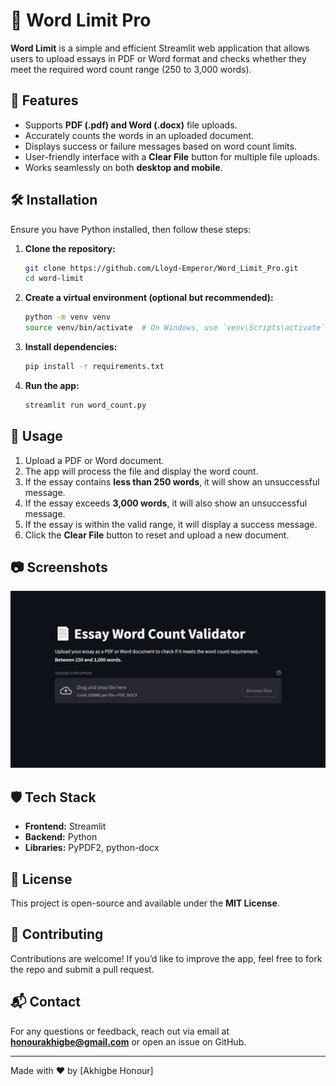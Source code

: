 # 📄 Word Limit Pro

**Word Limit** is a simple and efficient Streamlit web application that allows users to upload essays in PDF or Word format and checks whether they meet the required word count range (250 to 3,000 words).

## 🚀 Features
- Supports **PDF (.pdf) and Word (.docx)** file uploads.
- Accurately counts the words in an uploaded document.
- Displays success or failure messages based on word count limits.
- User-friendly interface with a **Clear File** button for multiple file uploads.
- Works seamlessly on both **desktop and mobile**.

## 🛠️ Installation
Ensure you have Python installed, then follow these steps:

1. **Clone the repository:**
   ```sh
   git clone https://github.com/Lloyd-Emperor/Word_Limit_Pro.git
   cd word-limit
   ```
2. **Create a virtual environment (optional but recommended):**
   ```sh
   python -m venv venv
   source venv/bin/activate  # On Windows, use `venv\Scripts\activate`
   ```
3. **Install dependencies:**
   ```sh
   pip install -r requirements.txt
   ```
4. **Run the app:**
   ```sh
   streamlit run word_count.py
   ```

## 📌 Usage
1. Upload a PDF or Word document.
2. The app will process the file and display the word count.
3. If the essay contains **less than 250 words**, it will show an unsuccessful message.
4. If the essay exceeds **3,000 words**, it will also show an unsuccessful message.
5. If the essay is within the valid range, it will display a success message.
6. Click the **Clear File** button to reset and upload a new document.

## 📷 Screenshots
![Word Limit Screenshot](Screenshot.png)

## 🛡️ Tech Stack
- **Frontend:** Streamlit
- **Backend:** Python
- **Libraries:** PyPDF2, python-docx

## 📜 License
This project is open-source and available under the **MIT License**.

## 🤝 Contributing
Contributions are welcome! If you’d like to improve the app, feel free to fork the repo and submit a pull request.

## 📬 Contact
For any questions or feedback, reach out via email at **honourakhigbe@gmail.com** or open an issue on GitHub.

---
Made with ❤️ by [Akhigbe Honour]

